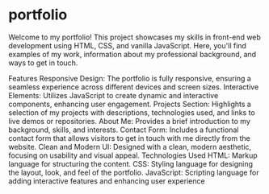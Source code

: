 # portfolio
Welcome to my portfolio! This project showcases my skills in front-end web development using HTML, CSS, and vanilla JavaScript. Here, you'll find examples of my work, information about my professional background, and ways to get in touch.

Features
Responsive Design: The portfolio is fully responsive, ensuring a seamless experience across different devices and screen sizes.
Interactive Elements: Utilizes JavaScript to create dynamic and interactive components, enhancing user engagement.
Projects Section: Highlights a selection of my projects with descriptions, technologies used, and links to live demos or repositories.
About Me: Provides a brief introduction to my background, skills, and interests.
Contact Form: Includes a functional contact form that allows visitors to get in touch with me directly from the website.
Clean and Modern UI: Designed with a clean, modern aesthetic, focusing on usability and visual appeal.
Technologies Used
HTML: Markup language for structuring the content.
CSS: Styling language for designing the layout, look, and feel of the portfolio.
JavaScript: Scripting language for adding interactive features and enhancing user experience
